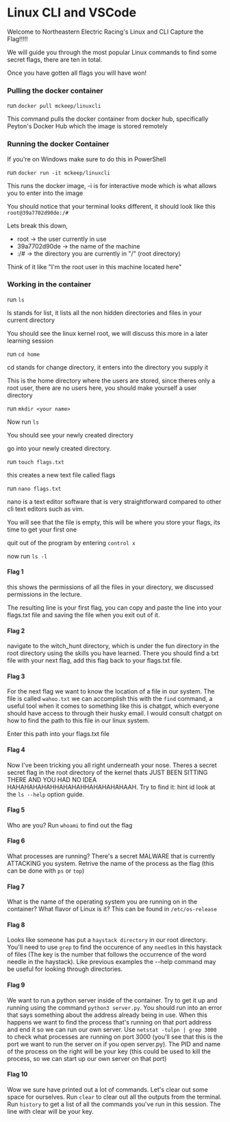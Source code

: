# Linux CLI and VSCode

Welcome to Northeastern Electric Racing's Linux and CLI Capture the Flag!!!!!

We will guide you through the most popular Linux commands to find some secret flags, there are ten in total.

Once you have gotten all flags you will have won!

### Pulling the docker container

run `docker pull mckeep/linuxcli`

This command pulls the docker container from docker hub, specifically Peyton's Docker Hub which the image is stored remotely

### Running the docker Container

If you're on Windows make sure to do this in PowerShell

run `docker run -it mckeep/linuxcli`

This runs the docker image, -i is for interactive mode which is what allows you to enter into the image

You should notice that your terminal looks different, it should look like this `root@39a7702d90de:/#`

Lets break this down,

- root -> the user currently in use
- 39a7702d90de -> the name of the machine
- :/# -> the directory you are currently in "/" (root directory)

Think of it like "I'm the root user in this machine located here"

### Working in the container

run `ls`

ls stands for list, it lists all the non hidden directories and files in your current directory

You should see the linux kernel root, we will discuss this more in a later learning session

run `cd home`

cd stands for change directory, it enters into the directory you supply it

This is the home directory where the users are stored, since theres only a root user, there are no users here, you should make yourself a user directory

run `mkdir <your name>`

Now run `ls`

You should see your newly created directory

go into your newly created directory.

run `touch flags.txt`

this creates a new text file called flags

run `nano flags.txt`

nano is a text editor software that is very straightforward compared to other cli text editors such as vim.

You will see that the file is empty, this will be where you store your flags, its time to get your first one

quit out of the program by entering `control x`

now run `ls -l`

#### Flag 1

this shows the permissions of all the files in your directory, we discussed permissions in the lecture.

The resulting line is your first flag, you can copy and paste the line into your flags.txt file and saving the file when you exit out of it.

#### Flag 2

navigate to the witch_hunt directory, which is under the fun directory in the root directory using the skills you have learned. There you should find a txt file with your next flag, add this flag back to your flags.txt file.

#### Flag 3

For the next flag we want to know the location of a file in our system. The file is called `wahoo.txt` we can accomplish this with the `find` command, a useful tool when it comes to something like this is chatgpt, which everyone should have access to through their husky email. I would consult chatgpt on how to find the path to this file in our linux system.

Enter this path into your flags.txt file

#### Flag 4

Now I've been tricking you all right underneath your nose. Theres a secret secret flag in the root directory of the kernel thats JUST BEEN SITTING THERE AND YOU HAD NO IDEA HAHAHAHAHAHHAHAHAHHAHAHAHAHAAH. Try to find it: hint id look at the `ls --help` option guide.

#### Flag 5

Who are you? Run `whoami` to find out the flag

#### Flag 6

What processes are running? There's a secret MALWARE that is currently ATTACKING you system. Retrive the name of the process as the flag (this can be done with `ps` or `top`)

#### Flag 7

What is the name of the operating system you are running on in the container? What flavor of Linux is it? This can be found in `/etc/os-release`

#### Flag 8

Looks like someone has put a `haystack directory` in our root directory. You'll need to use `grep` to find the occurence of any `needle`s in this haystack of files (The key is the number that follows the occurrence of the word needle in the haystack). Like previous examples the --help command may be useful for looking through directories. 

#### Flag 9

We want to run a python server inside of the container. Try to get it up and running using the command `python3 server.py`. You should run into an error that says something about the address already being in use. When this happens we want to find the process that's running on that port address and end it so we can run our own server. Use `netstat -tulpn | grep 3000` to check what processes are running on port 3000 (you'll see that this is the port we want to run the server on if you open server.py). The PID and name of the process on the right will be your key (this could be used to kill the process, so we can start up our own server on that port)

#### Flag 10

Wow we sure have printed out a lot of commands. Let's clear out some space for ourselves. Run `clear` to clear out all the outputs from the terminal. Run `history` to get a list of all the commands you've run in this session. The line with clear will be your key.
